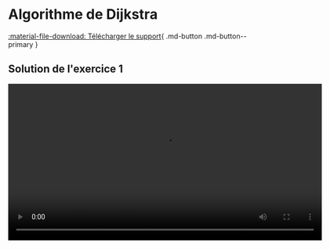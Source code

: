 # Algorithme de Dijkstra

[:material-file-download: Télécharger le support](../../pdf/cours/bts1/bts1_14_math-x-sti_dijkstra.pdf){ .md-button .md-button--primary }

## Solution de l'exercice 1

<video width="640"  controls>
    <source src="/files/bts1/bts1_14_math-x-sti_dijkstra.mp4" type="video/mp4">
</video>